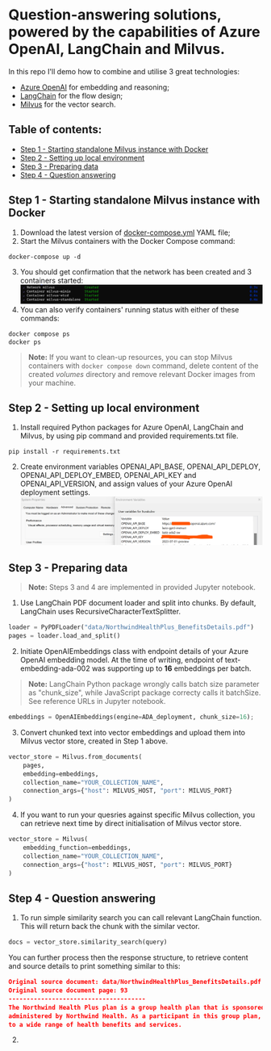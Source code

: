 # Question-answering solutions, powered by the capabilities of Azure OpenAI, LangChain and Milvus.

In this repo I'll demo how to combine and utilise 3 great technologies:
- [Azure OpenAI](https://learn.microsoft.com/en-us/azure/ai-services/openai/overview) for embedding and reasoning;
- [LangChain](https://python.langchain.com/docs/get_started/introduction) for the flow design;
- [Milvus](https://milvus.io/docs/overview.md) for the vector search.

## Table of contents:
- [Step 1 - Starting standalone Milvus instance with Docker](https://github.com/LazaUK/AOAI-LangChain-Milvus/tree/main#step-1---starting-standalone-milvus-instance-with-docker)
- [Step 2 - Setting up local environment](https://github.com/LazaUK/AOAI-LangChain-Milvus/tree/main#step-2---setting-up-local-environment)
- [Step 3 - Preparing data](https://github.com/LazaUK/AOAI-LangChain-Milvus/tree/main#step-3---preparing-data)
- [Step 4 - Question answering](https://github.com/LazaUK/AOAI-LangChain-Milvus/tree/main#step-4---question-answering)

## Step 1 - Starting standalone Milvus instance with Docker

1. Download the latest version of [docker-compose.yml](https://github.com/milvus-io/milvus/releases/download/v2.3.2/milvus-standalone-docker-compose.yml) YAML file;
2. Start the Milvus containers with the Docker Compose command:
```
docker-compose up -d
```
3. You should get confirmation that the network has been created and 3 containers started:
   ![screenshot_1.3_docker](images/aoai_milvus_step1.3.png)
4. You can also verify containers' running status with either of these commands:
```
docker compose ps
docker ps
```
> **Note:** If you want to clean-up resources, you can stop Milvus containers with ```docker compose down``` command, delete content of the created *volumes* directory and remove relevant Docker images from your machine.

## Step 2 - Setting up local environment

1. Install required Python packages for Azure OpenAI, LangChain and Milvus, by using pip command and provided requirements.txt file.
```
pip install -r requirements.txt
```
2. Create environment variables OPENAI_API_BASE, OPENAI_API_DEPLOY, OPENAI_API_DEPLOY_EMBED, OPENAI_API_KEY and OPENAI_API_VERSION, and assign values of your Azure OpenAI deployment settings.
   ![screenshot_2.2_azure](images/aoai_milvus_step2.2.png)

## Step 3 - Preparing data

> **Note:** Steps 3 and 4 are implemented in provided Jupyter notebook.
1. Use LangChain PDF document loader and split into chunks. By default, LangChain uses RecursiveCharacterTextSplitter.
``` Python
loader = PyPDFLoader("data/NorthwindHealthPlus_BenefitsDetails.pdf")
pages = loader.load_and_split()
```
2. Initiate OpenAIEmbeddings class with endpoint details of your Azure OpenAI embedding model. At the time of writing, endpoint of text-embedding-ada-002 was supporting up to **16** embeddings per batch.
> **Note:** LangChain Python package wrongly calls batch size parameter as "chunk_size", while JavaScript package correcty calls it batchSize. See reference URLs in Jupyter notebook.
``` Python
embeddings = OpenAIEmbeddings(engine=ADA_deployment, chunk_size=16);
```
3. Convert chunked text into vector embeddings and upload them into Milvus vector store, created in Step 1 above.
``` Python
vector_store = Milvus.from_documents(
    pages,
    embedding=embeddings,
    collection_name="YOUR_COLLECTION_NAME",
    connection_args={"host": MILVUS_HOST, "port": MILVUS_PORT}
)
```
4. If you want to run your quesries against specific Milvus collection, you can retrieve next time by direct initialisation of Milvus vector store.
``` Python
vector_store = Milvus(
    embedding_function=embeddings,    
    collection_name="YOUR_COLLECTION_NAME",
    connection_args={"host": MILVUS_HOST, "port": MILVUS_PORT}
)
```

## Step 4 - Question answering

1. To run simple similarity search you can call relevant LangChain function. This will return back the chunk with the similar vector.
``` Python
docs = vector_store.similarity_search(query)
```
You can further process then the response structure, to retrieve content and source details to print something similar to this:
``` JSON
Original source document: data/NorthwindHealthPlus_BenefitsDetails.pdf
Original source document page: 93
--------------------------------------
The Northwind Health Plus plan is a group health plan that is sponsored by Contoso and 
administered by Northwind Health. As a participant in this group plan, you will have access 
to a wide range of health benefits and services. 
```
2.  

